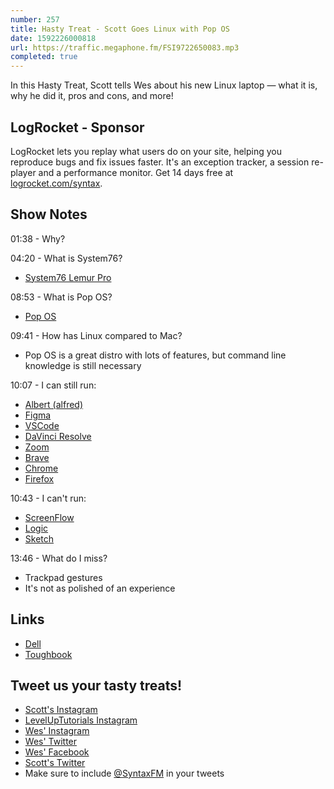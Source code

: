 ```yaml
---
number: 257
title: Hasty Treat - Scott Goes Linux with Pop OS
date: 1592226000818
url: https://traffic.megaphone.fm/FSI9722650083.mp3
completed: true
---
```


In this Hasty Treat, Scott tells Wes about his new Linux laptop — what it is, why he did it, pros and cons, and more!

## LogRocket - Sponsor
LogRocket lets you replay what users do on your site, helping you reproduce bugs and fix issues faster. It's an exception tracker, a session re-player and a performance monitor. Get 14 days free at [logrocket.com/syntax](https://logrocket.com/syntax).

## Show Notes

01:38 - Why?

04:20 - What is System76?

* [System76 Lemur Pro](https://system76.com/laptops/lemur)

08:53 - What is Pop OS?

* [Pop OS](https://pop.system76.com/)

09:41 - How has Linux compared to Mac?

* Pop OS is a great distro with lots of features, but command line knowledge is still necessary

10:07 - I can still run:

* [Albert (alfred)](https://github.com/albertlauncher/albert)
* [Figma](https://www.figma.com/)
* [VSCode](https://code.visualstudio.com/)
* [DaVinci Resolve](https://www.blackmagicdesign.com/products/davinciresolve/)
* [Zoom](https://zoom.us/)
* [Brave](https://brave.com/)
* [Chrome](https://www.google.com/chrome/)
* [Firefox](https://www.mozilla.org/en-US/firefox/new/)

10:43 - I can't run:

* [ScreenFlow](http://www.telestream.net/screenflow/overview.htm)
* [Logic](https://www.apple.com/logic-pro/)
* [Sketch](https://www.sketch.com/)

13:46 - What do I miss?

* Trackpad gestures
* It's not as polished of an experience

## Links
* [Dell](https://www.dell.com/en-us/shop/dell-laptops/sc/laptops)
* [Toughbook](https://na.panasonic.com/us/computers-tablets-handhelds/computers/laptops/toughbook-31)

## Tweet us your tasty treats!
* [Scott's Instagram](https://www.instagram.com/stolinski/)
* [LevelUpTutorials Instagram](https://www.instagram.com/LevelUpTutorials/)
* [Wes' Instagram](https://www.instagram.com/wesbos/)
* [Wes' Twitter](https://twitter.com/wesbos)
* [Wes' Facebook](https://www.facebook.com/wesbos.developer)
* [Scott's Twitter](https://twitter.com/stolinski)
* Make sure to include [@SyntaxFM](https://twitter.com/SyntaxFM) in your tweets
